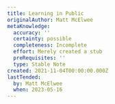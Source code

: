```yaml
---
title: Learning in Public
originalAuthor: Matt McElwee
metaKnowledge:
  accuracy: ''
  certainty: possible
  completeness: Incomplete
  effort: Merely created a stub
  preRequisites: ''
  type: Stable Note
created: 2021-11-04T00:00:00.000Z
lastTended:
  by: Matt McElwee
  when: 2023-05-16
---
```

